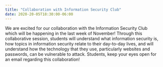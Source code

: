 ```yaml
---
title: "Collaboration with Information Security Club"
date: 2020-20-05T18:30:00-06:00
---
```


We are excited for our collaboration with the Information Security Club which will be happening in the last week of November! Through this collaborative session, students will understand what information security is, how topics in information security relate to their day-to-day lives, and will understand how the technology that they use, particularly websites and passwords, can be vulnerable to attack. Students, keep your eyes open for an email regarding this collaboration!
